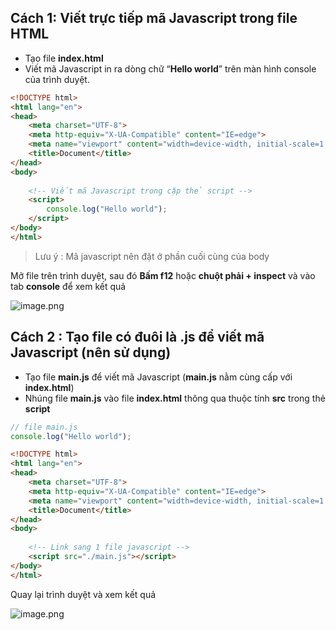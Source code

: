 ## Cách 1: Viết trực tiếp mã Javascript trong file HTML

- Tạo file **index.html**
- Viết mã Javascript in ra dòng chữ “**Hello world**” trên màn hình console của trình
duyệt.

```html
<!DOCTYPE html>
<html lang="en">
<head>
    <meta charset="UTF-8">
    <meta http-equiv="X-UA-Compatible" content="IE=edge">
    <meta name="viewport" content="width=device-width, initial-scale=1.0">
    <title>Document</title>
</head>
<body>
    
    <!-- Viết mã Javascript trong cặp thẻ script -->
    <script>
        console.log("Hello world");
    </script>
</body>
</html>
```

> Lưu ý : Mã javascript nên đặt ở phần cuối cùng của body

Mở file trên trình duyệt, sau đó **Bấm f12** hoặc **chuột phải + inspect** và vào tab **console** để xem kết quả

![image.png](https://media.techmaster.vn/api/static/9479/ESi8Vlah)

## Cách 2 : Tạo file có đuôi là .js để viết mã Javascript (nên sử dụng)

- Tạo file **main.js** để viết mã Javascript (**main.js** nằm cùng cấp với **index.html**)
- Nhúng file **main.js** vào file **index.html** thông qua thuộc tính **src** trong thẻ **script**

```javascript
// file main.js
console.log("Hello world");
```

```html
<!DOCTYPE html>
<html lang="en">
<head>
    <meta charset="UTF-8">
    <meta http-equiv="X-UA-Compatible" content="IE=edge">
    <meta name="viewport" content="width=device-width, initial-scale=1.0">
    <title>Document</title>
</head>
<body>
    
    <!-- Link sang 1 file javascript -->
    <script src="./main.js"></script>
</body>
</html>
```

Quay lại trình duyệt và xem kết quả

![image.png](https://media.techmaster.vn/api/static/9479/W873ag2K)